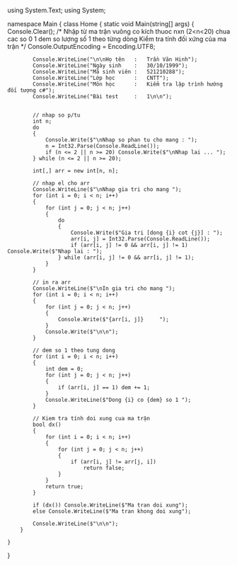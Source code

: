 ﻿using System.Text;
using System;

namespace Main
{
    class Home
    {
        static void Main(string[] args)
        {
            Console.Clear();
            /*
            Nhập từ ma trận vuông co kích thuoc nxn (2<n<20) chua cac so 0 1
            dem so lượng số 1 theo từng dòng
            Kiểm tra tính đối xứng của ma trận
            */
            Console.OutputEncoding = Encoding.UTF8;

            Console.WriteLine("\n\nHọ tên   :   Trần Văn Hinh");
            Console.WriteLine("Ngày sinh    :   30/10/1999");
            Console.WriteLine("Mã sinh viên :   521210288");
            Console.WriteLine("Lớp học      :   CNTT");
            Console.WriteLine("Môn học      :   Kiểm tra lập trình hướng đối tượng c#");
            Console.WriteLine("Bài test     :   1\n\n");


            // nhap so p/tu
            int n;
            do
            {
                Console.Write($"\nNhap so phan tu cho mang : ");
                n = Int32.Parse(Console.ReadLine());
                if (n <= 2 || n >= 20) Console.Write($"\nNhap lai ... ");
            } while (n <= 2 || n >= 20);

            int[,] arr = new int[n, n];

            // nhap el cho arr
            Console.WriteLine($"\nNhap gia tri cho mang ");
            for (int i = 0; i < n; i++)
            {
                for (int j = 0; j < n; j++)
                {
                    do
                    {
                        Console.Write($"Gia tri [dong {i} cot {j}] : ");
                        arr[i, j] = Int32.Parse(Console.ReadLine());
                        if (arr[i, j] != 0 && arr[i, j] != 1) Console.Write($"Nhap lai : ");
                    } while (arr[i, j] != 0 && arr[i, j] != 1);
                }
            }

            // in ra arr
            Console.WriteLine($"\nIn gia tri cho mang ");
            for (int i = 0; i < n; i++)
            {
                for (int j = 0; j < n; j++)
                {
                    Console.Write($"{arr[i, j]}     ");
                }
                Console.Write($"\n\n");
            }

            // dem so 1 theo tung dong
            for (int i = 0; i < n; i++)
            {
                int dem = 0;
                for (int j = 0; j < n; j++)
                {
                    if (arr[i, j] == 1) dem += 1;
                }
                Console.WriteLine($"Dong {i} co {dem} so 1 ");
            }

            // Kiem tra tính doi xung cua ma trận
            bool dx()
            {
                for (int i = 0; i < n; i++)
                {
                    for (int j = 0; j < n; j++)
                    {
                        if (arr[i, j] != arr[j, i])
                            return false;
                    }
                }
                return true;
            }

            if (dx()) Console.WriteLine($"Ma tran doi xung");
            else Console.WriteLine($"Ma tran khong doi xung");

            Console.WriteLine($"\n\n");
        }

    }
}

